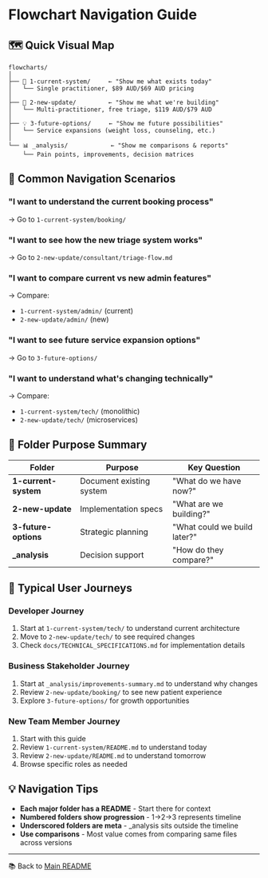 # Flowchart Navigation Guide

## 🗺️ Quick Visual Map

```
flowcharts/
│
├── 📍 1-current-system/     ← "Show me what exists today"
│   └── Single practitioner, $89 AUD/$69 AUD pricing
│
├── 🚀 2-new-update/         ← "Show me what we're building"
│   └── Multi-practitioner, free triage, $119 AUD/$79 AUD
│
├── 💡 3-future-options/     ← "Show me future possibilities"  
│   └── Service expansions (weight loss, counseling, etc.)
│
└── 📊 _analysis/            ← "Show me comparisons & reports"
    └── Pain points, improvements, decision matrices
```

## 🎯 Common Navigation Scenarios

### "I want to understand the current booking process"
→ Go to `1-current-system/booking/`

### "I want to see how the new triage system works"
→ Go to `2-new-update/consultant/triage-flow.md`

### "I want to compare current vs new admin features"
→ Compare:
- `1-current-system/admin/` (current)
- `2-new-update/admin/` (new)

### "I want to see future service expansion options"
→ Go to `3-future-options/`

### "I want to understand what's changing technically"
→ Compare:
- `1-current-system/tech/` (monolithic)
- `2-new-update/tech/` (microservices)

## 📁 Folder Purpose Summary

| Folder | Purpose | Key Question |
|--------|---------|--------------|
| **1-current-system** | Document existing system | "What do we have now?" |
| **2-new-update** | Implementation specs | "What are we building?" |
| **3-future-options** | Strategic planning | "What could we build later?" |
| **_analysis** | Decision support | "How do they compare?" |

## 🔄 Typical User Journeys

### Developer Journey
1. Start at `1-current-system/tech/` to understand current architecture
2. Move to `2-new-update/tech/` to see required changes
3. Check `docs/TECHNICAL_SPECIFICATIONS.md` for implementation details

### Business Stakeholder Journey
1. Start at `_analysis/improvements-summary.md` to understand why changes
2. Review `2-new-update/booking/` to see new patient experience
3. Explore `3-future-options/` for growth opportunities

### New Team Member Journey
1. Start with this guide
2. Review `1-current-system/README.md` to understand today
3. Review `2-new-update/README.md` to understand tomorrow
4. Browse specific roles as needed

## 💡 Navigation Tips

- **Each major folder has a README** - Start there for context
- **Numbered folders show progression** - 1→2→3 represents timeline
- **Underscored folders are meta** - _analysis sits outside the timeline
- **Use comparisons** - Most value comes from comparing same files across versions

---

📚 Back to [Main README](../README.md)